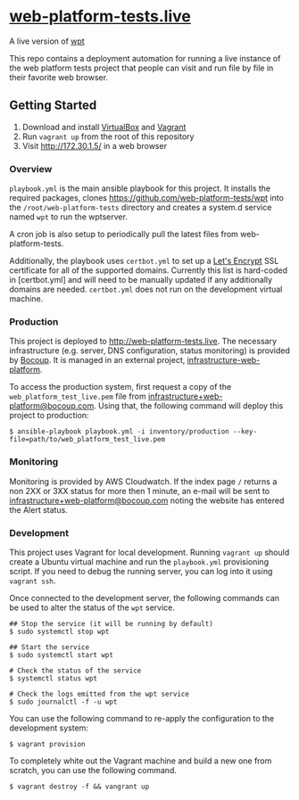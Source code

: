# [web-platform-tests.live](http://web-platform-tests.live)

A live version of [wpt](https://github.com/web-platform-tests/wpt)

This repo contains a deployment automation for running a live instance of the
web platform tests project that people can visit and run file by file in their
favorite web browser.

## Getting Started

1. Download and install [VirtualBox](https://www.virtualbox.org/) and
   [Vagrant](https://www.vagrantup.com/)
2. Run `vagrant up` from the root of this repository
3. Visit http://172.30.1.5/ in a web browser

### Overview

`playbook.yml` is the main ansible playbook for this project. It
installs the required packages, clones
https://github.com/web-platform-tests/wpt into the
`/root/web-platform-tests` directory and creates a system.d service
named `wpt` to run the wptserver.

A cron job is also setup to periodically pull the latest files from
web-platform-tests.

Additionally, the playbook uses `certbot.yml` to set up a [Let's Encrypt](https://letsencrypt.org/)
SSL certificate for all of the supported domains. Currently this list is
hard-coded in [certbot.yml] and will need to be manually updated if any
additionally domains are needed. `certbot.yml` does not run on the
development virtual machine.

### Production

This project is deployed to http://web-platform-tests.live. The necessary
infrastructure (e.g. server, DNS configuration, status monitoring) is provided
by [Bocoup](https://bocoup.com). It is managed in an external project,
[infrastructure-web-platform](https://github.com/bocoup/infrastructure-web-platform/tree/master/terraform/projects/web-platform-tests-live).

To access the production system, first request a copy of the
`web_platform_test_live.pem` file from infrastructure+web-platform@bocoup.com.
Using that, the following command will deploy this project to production:

```
$ ansible-playbook playbook.yml -i inventory/production --key-file=path/to/web_platform_test_live.pem
```

### Monitoring

Monitoring is provided by AWS Cloudwatch. If the index page `/` returns a non
2XX or 3XX status for more then 1 minute, an e-mail will be sent to
infrastructure+web-platform@bocoup.com noting the website has entered the Alert
status.

### Development

This project uses Vagrant for local development. Running `vagrant up` should
create a Ubuntu virtual machine and run the `playbook.yml` provisioning script.
If you need to debug the running server, you can log into it using `vagrant
ssh`.

Once connected to the development server, the following commands can be used to
alter the status of the `wpt` service.

```
## Stop the service (it will be running by default)
$ sudo systemctl stop wpt

## Start the service
$ sudo systemctl start wpt

# Check the status of the service
$ systemctl status wpt

# Check the logs emitted from the wpt service
$ sudo journalctl -f -u wpt
```

You can use the following command to re-apply the configuration to the
development system:

```
$ vagrant provision
```

To completely white out the Vagrant machine and build a new one from scratch,
you can use the following command.

```
$ vagrant destroy -f && vangrant up
```
